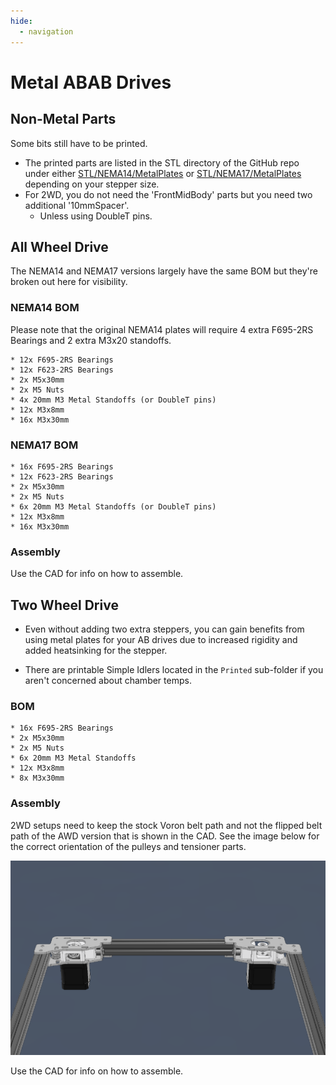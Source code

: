 ```yaml
---
hide:
  - navigation
---
```

# Metal ABAB Drives

## Non-Metal Parts
Some bits still have to be printed.

* The printed parts are listed in the STL directory of the GitHub repo under either [STL/NEMA14/MetalPlates](https://github.com/aTinyShellScript/v2.4_AWD/tree/main/STLs/NEMA14/MetalPlates) or [STL/NEMA17/MetalPlates](https://github.com/aTinyShellScript/v2.4_AWD/tree/main/STLs/NEMA17/MetalPlates) depending on your stepper size. 
* For 2WD, you do not need the 'FrontMidBody' parts but you need two additional '10mmSpacer'. 
    * Unless using DoubleT pins.

## All Wheel Drive
The NEMA14 and NEMA17 versions largely have the same BOM but they're broken out here for visibility.

### NEMA14 BOM
Please note that the original NEMA14 plates will require 4 extra F695-2RS Bearings and 2 extra M3x20 standoffs.

    * 12x F695-2RS Bearings
    * 12x F623-2RS Bearings
    * 2x M5x30mm
    * 2x M5 Nuts
    * 4x 20mm M3 Metal Standoffs (or DoubleT pins)
    * 12x M3x8mm
    * 16x M3x30mm

### NEMA17 BOM
    * 16x F695-2RS Bearings
    * 12x F623-2RS Bearings
    * 2x M5x30mm
    * 2x M5 Nuts
    * 6x 20mm M3 Metal Standoffs (or DoubleT pins)
    * 12x M3x8mm
    * 16x M3x30mm

### Assembly

Use the CAD for info on how to assemble.

## Two Wheel Drive
* Even without adding two extra steppers, you can gain benefits from using metal plates for your AB drives due to increased rigidity and added heatsinking for the stepper.
  
* There are printable Simple Idlers located in the `Printed` sub-folder if you aren't concerned about chamber temps.

### BOM
    * 16x F695-2RS Bearings
    * 2x M5x30mm
    * 2x M5 Nuts
    * 6x 20mm M3 Metal Standoffs
    * 12x M3x8mm
    * 8x M3x30mm

### Assembly
2WD setups need to keep the stock Voron belt path and not the flipped belt path of the AWD version that is shown in the CAD. See the image below for the correct orientation of the pulleys and tensioner parts.

![2WD Gantry Orientation](images/2wd_gantry.png)

Use the CAD for info on how to assemble.